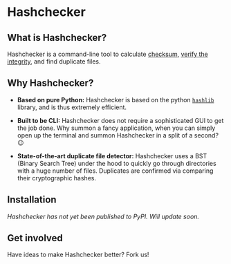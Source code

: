 # Hashchecker

## What is Hashchecker?

Hashchecker is a command-line tool to calculate [checksum][0], [verify the
integrity][1], and find duplicate files.

## Why Hashchecker?

+ **Based on pure Python:**
Hashchecker is based on the python [`hashlib`][2] library, and is thus extremely efficient.

+ **Built to be CLI:**
Hashchecker does not require a sophisticated GUI to get the job done.
Why summon a fancy application, when you can simply open up the terminal and summon Hashchecker in a split of a second? :wink:

+ **State-of-the-art duplicate file detector:**
  Hashchecker uses a BST (Binary Search Tree) under the hood to quickly go
  through directories with a huge number of files. Duplicates are confirmed via
  comparing their cryptographic hashes.

## Installation

*Hashchecker has not yet been published to PyPI. Will update soon.*

## Get involved

Have ideas to make Hashchecker better? Fork us!

<!--LINKS-->
[0]: https://en.wikipedia.org/wiki/Checksum
[1]: https://en.wikipedia.org/wiki/File_integrity_monitoring
[2]: https://docs.python.org/3/library/hashlib.html
